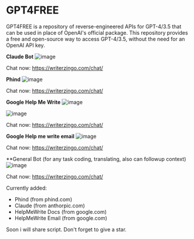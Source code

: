 # GPT4FREE
GPT4FREE is a repository of reverse-engineered APIs for GPT-4/3.5 that can be used in place of OpenAI's official package. This repository provides a free and open-source way to access GPT-4/3.5, without the need for an OpenAI API key.

**Claude Bot**
![image](https://github.com/Rizwan1231/GPT4FREE/assets/73514729/9df33a4e-296d-4f69-ae3d-b0793127b79c)

Chat now: https://writerzingo.com/chat/

**Phind**
![image](https://github.com/Rizwan1231/GPT4FREE/assets/73514729/f359a1bc-4348-48a4-a298-04bb9677492a)

Chat now: https://writerzingo.com/chat/

**Google Help Me Write**
![image](https://github.com/Rizwan1231/GPT4FREE/assets/73514729/2c0c6835-47bf-4ed5-b122-22f2a1272177)

![image](https://github.com/Rizwan1231/GPT4FREE/assets/73514729/04995fb0-3f88-499d-b8c3-0739619adcf6)

Chat now: https://writerzingo.com/chat/

**Google Help me write email**
![image](https://github.com/Rizwan1231/GPT4FREE/assets/73514729/b2dcbd00-f2d8-4a9a-a90b-9a539342438a)

Chat now: https://writerzingo.com/chat/

**General Bot (for any task coding, translating, also can followup context)
![image](https://github.com/Rizwan1231/GPT4FREE/assets/73514729/aa32d81f-c14a-4871-9c09-508bbf08908b)

Chat now: https://writerzingo.com/chat/

Currently added:
* Phind (from phind.com)
* Claude (from anthorpic.com)
* HelpMeWrite Docs (from google.com)
* HelpMeWrite Email (from google.com)

Soon i will share script. Don't forget to give a star.
